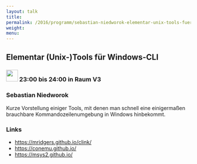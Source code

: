 ```yaml
---
layout: talk
title:
permalink: /2016/programm/sebastian-niedworok-elementar-unix-tools-fuer-windows-cli/
weight:
menu:
---
```

## Elementar (Unix-)Tools für Windows-CLI

### <img height = "32" src="../../../images/lightning.svg"> 23:00 bis 24:00 in Raum V3

### Sebastian Niedworok

Kurze Vorstellung einiger Tools, mit denen man schnell eine einigermaßen brauchbare Kommandozeilenumgebung in Windows hinbekommt.

### Links

- <a href="https://mridgers.github.io/clink/" target="_blank">https://mridgers.github.io/clink/</a>
- <a href="https://conemu.github.io/" target="_blank">https://conemu.github.io/</a>
- <a href="https://msys2.github.io/" target="_blank">https://msys2.github.io/</a>
